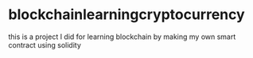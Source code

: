 # blockchainlearningcryptocurrency
this is a project I did for learning blockchain by making my own smart contract using solidity
